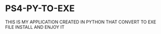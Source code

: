 # PS4-PY-TO-EXE
THIS IS MY APPLICATION CREATED IN PYTHON THAT CONVERT TO EXE FILE INSTALL AND ENJOY IT
